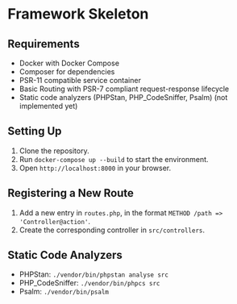 # Framework Skeleton

## Requirements
- Docker with Docker Compose
- Composer for dependencies
- PSR-11 compatible service container
- Basic Routing with PSR-7 compliant request-response lifecycle
- Static code analyzers (PHPStan, PHP_CodeSniffer, Psalm) (not implemented yet)

## Setting Up
1. Clone the repository.
2. Run `docker-compose up --build` to start the environment.
3. Open `http://localhost:8000` in your browser.

## Registering a New Route
1. Add a new entry in `routes.php`, in the format `METHOD /path => 'Controller@action'`.
2. Create the corresponding controller in `src/controllers`.

## Static Code Analyzers
- PHPStan: `./vendor/bin/phpstan analyse src`
- PHP_CodeSniffer: `./vendor/bin/phpcs src`
- Psalm: `./vendor/bin/psalm`
